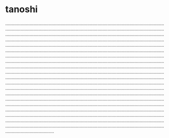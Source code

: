 # tanoshi
......................................................................................................................................................................................................................................................................................................................................................................................................................................................................................................................................................................................................................................................................................................................................................................................................................................................................................................................................................................................................................................................................................................................................................................................................................................................................................................................................................................................................................................................................................................................................................................................................................................................................................................................................................................................................................................................................................................................................................................................................................................................................................................................................................................................................................................................................................................................................................................................................................................................................................................................................................................................................................